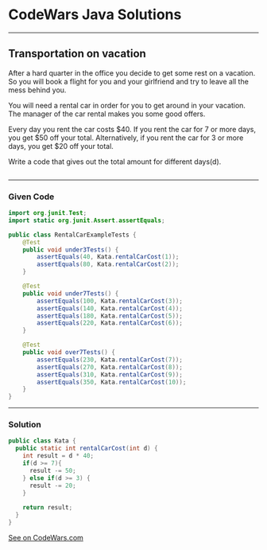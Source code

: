 # CodeWars Java Solutions

---

## Transportation on vacation

After a hard quarter in the office you decide to get some rest on a vacation. So you will book a flight for you and your girlfriend and try to leave all the mess behind you.

You will need a rental car in order for you to get around in your vacation. The manager of the car rental makes you some good offers.

Every day you rent the car costs $40. If you rent the car for 7 or more days, you get $50 off your total. Alternatively, if you rent the car for 3 or more days, you get $20 off your total.

Write a code that gives out the total amount for different days(d).

```

```


---

### Given Code

```Java
import org.junit.Test;
import static org.junit.Assert.assertEquals;

public class RentalCarExampleTests {
    @Test
    public void under3Tests() {
        assertEquals(40, Kata.rentalCarCost(1));
        assertEquals(80, Kata.rentalCarCost(2));
    }

    @Test
    public void under7Tests() {
        assertEquals(100, Kata.rentalCarCost(3));
        assertEquals(140, Kata.rentalCarCost(4));
        assertEquals(180, Kata.rentalCarCost(5));
        assertEquals(220, Kata.rentalCarCost(6));
    }

    @Test
    public void over7Tests() {
        assertEquals(230, Kata.rentalCarCost(7));
        assertEquals(270, Kata.rentalCarCost(8));
        assertEquals(310, Kata.rentalCarCost(9));
        assertEquals(350, Kata.rentalCarCost(10));
    }
}

```

---

### Solution

``` Java
public class Kata {
  public static int rentalCarCost(int d) {
    int result = d * 40;
    if(d >= 7){
      result -= 50;
    } else if(d >= 3) {
      result -= 20;
    }
    
    return result;
  }
}
```

[See on CodeWars.com](https://www.codewars.com/kata/568d0dd208ee69389d000016/train/java)
